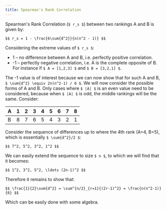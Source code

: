 ```yaml
---
title: Spearman's Rank Correlation
---
```


Spearman's Rank Correlation (`$ r_s $`) between two rankings A and B
is given by:

`$$
r_s = 1 - \frac{6\sum{d^2}}{n(n^2 - 1)}
$$`

Considering the extreme values of `$ r_s $`:

 - 1 – no difference between A and B, i.e. perfectly positive correlation.
 - -1 – perfectly negative correlation, i.e. A is the complete opposite of B.
 For instance if `$ A = [1,2,3] $` and `$ B = [3,2,1] $`.

The -1 value is of interest because we can now show that for such A and B,
`$ \sum{d^2} \equiv 2n(n^2-1) / 6 $`. We will now consider the possible forms of
A and B. Only cases where `$ |A| $` is an even value need to be considered, because
when `$ |A| $` is odd, the middle rankings will be the same. Consider:

| A | 1 | 2 | 3 | 4 | 5 | 6 | 7 | 8 |
|---|---|---|---|---|---|---|---|---|
| B | 8 | 7 | 6 | 5 | 4 | 3 | 2 | 1 |

Consider the sequence of differences up to where the 4th rank (A=4, B=5),
which is essentially `$ \sum{d^2}/2 $`:

`$$
7^2, 5^2, 3^2, 1^2
$$`

We can easily extend the sequence to size `$ n $`, to which we will find that
it becomes:

`$$
1^2, 3^2, 5^2, \ldots (2n-1)^2
$$`

Therefore it remains to show that:


`$$
\frac{1}{2}\sum{d^2} = \sum^{n/2}_{r=1}{(2r-1)^2} = \frac{n(n^2-1)}{6}
$$`

Which can be easily done with some algebra.
